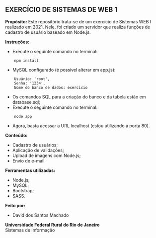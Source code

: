## EXERCÍCIO DE SISTEMAS DE WEB 1

<strong>Propósito:</strong>
Este repositório trata-se de um exercício de Sistemas WEB I realizado em 2021. Nele, foi criado um servidor que realiza funções de cadastro de usuário baseado em Node.js.

<strong>Instruções:</strong>
- Execute o seguinte comando no terminal:
```
    npm install
```
- MySQL configurado (é possível alterar em app.js):
```
    Usuário: 'root',
    Senha: '1234',
    Nome do banco de dados: exercicio
```
- Os comandos SQL para a criação do banco e da tabela estão em database.sql;
- Execute o seguinte comando no terminal:
```
    node app
```
- Agora, basta acessar a URL localhost (estou utilizando a porta 80).

<strong>Conteúdo:</strong>
- Cadastro de usuários;
- Aplicação de validações;
- Upload de imagens com Node.js;
- Envio de e-mail

<strong>Ferramentas utilizadas:</strong>
- Node.js;
- MySQL;
- Bootstrap;
- SASS.

<strong>Feito por:</strong>
- David dos Santos Machado

<strong>Universidade Federal Rural do Rio de Janeiro</strong></br>
Sistemas de Informação